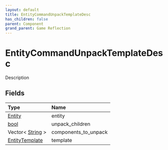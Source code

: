 ```yaml
---
layout: default
title: EntityCommandUnpackTemplateDesc
has_children: false
parent: Component
grand_parent: Game Reflection
---
```

# EntityCommandUnpackTemplateDesc
Description 

## Fields
| Type | Name |
|:-------------|:--------------|
| [Entity](/game-reflection/classes/entity.md) | entity |
| [bool](/game-reflection/components/bool.md) | unpack_children |
| Vector< [String](/game-reflection/components/string.md) > | components_to_unpack |
| [EntityTemplate](/game-reflection/classes/entity_template.md) | template |

